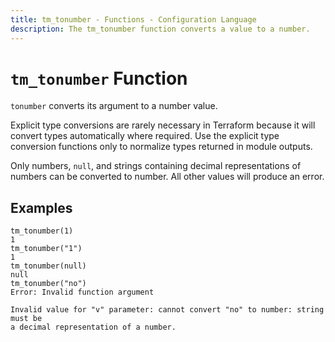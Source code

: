 ```yaml
---
title: tm_tonumber - Functions - Configuration Language
description: The tm_tonumber function converts a value to a number.
---
```


# `tm_tonumber` Function

`tonumber` converts its argument to a number value.

Explicit type conversions are rarely necessary in Terraform because it will
convert types automatically where required. Use the explicit type conversion
functions only to normalize types returned in module outputs.

Only numbers, `null`, and strings containing decimal representations of numbers can be
converted to number. All other values will produce an error.

## Examples

```
tm_tonumber(1)
1
tm_tonumber("1")
1
tm_tonumber(null)
null
tm_tonumber("no")
Error: Invalid function argument

Invalid value for "v" parameter: cannot convert "no" to number: string must be
a decimal representation of a number.
```

